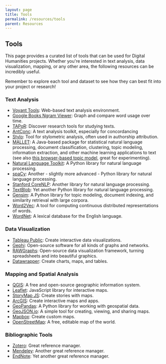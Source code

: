```yaml
---
layout: page
title: Tools
permalink: /resources/tools
parent: Resources
---
```


## Tools

This page provides a curated list of tools that can be used for Digital Humanities projects. Whether you're interested in text analysis, data visualization, mapping, or any other area, the following resources can be incredibly useful.

Remember to explore each tool and dataset to see how they can best fit into your project or research!

### Text Analysis
- [Voyant Tools](https://voyant-tools.org/): Web-based text analysis environment.
- [Google Books Ngram Viewer](https://books.google.com/ngrams): Graph and compare word usage over time.
- [TAPoR](http://tapor.ca/home): Discover research tools for studying texts.
- [AntConc](https://www.laurenceanthony.net/software/antconc/): A text analysis toolkit, especially for concordancing 
- [Stylo](https://sites.google.com/site/computationalstylistics/): Tool for stylometric analysis, often used in authorship attribution.
- [MALLET](http://mallet.cs.umass.edu/): A Java-based package for statistical natural language processing, document classification, clustering, topic modeling, information extraction, and other machine learning applications to text (see also [this browser-based topic model](https://mimno.infosci.cornell.edu/jsLDA/jslda.html), great for experimenting).
- [Natural Language Toolkit](https://www.nltk.org/): A Python library for natural language processing.
- [spaCy](https://spacy.io/): Another - slightly more advanced - Python library for natural language processing.
- [Stanford CoreNLP](https://stanfordnlp.github.io/CoreNLP/): Another library for natural language processing.
- [TextBlob](https://textblob.readthedocs.io/en/dev/): Yet another Python library for natural language processing.
- [Gensim](https://radimrehurek.com/gensim/): A Python library for topic modeling, document indexing, and similarity retrieval with large corpora.
- [Word2Vec](https://code.google.com/archive/p/word2vec/): A tool for computing continuous distributed representations of words.
- [WordNet](https://wordnet.princeton.edu/): A lexical database for the English language.

### Data Visualization
- [Tableau Public](https://public.tableau.com/en-us/s/): Create interactive data visualizations.
- [Gephi](https://gephi.org/): Open-source software for all kinds of graphs and networks.
- [RAWGraphs](https://rawgraphs.io/): Open-source data visualization framework, turning spreadsheets and into beautiful graphics.
- [Datawrapper](https://www.datawrapper.de/): Create charts, maps, and tables.

### Mapping and Spatial Analysis
- [QGIS](https://qgis.org/en/site/): A free and open-source geographic information system.
- [Leaflet](https://leafletjs.com/): JavaScript library for interactive maps.
- [StoryMap JS](https://storymap.knightlab.com/): Create stories with maps.
- [ArcGIS](https://www.arcgis.com/index.html): Create interactive maps and apps.
- [GeoPandas](https://geopandas.org/): A Python library for working with geospatial data.
- [GeoJSON.io](https://geojson.io/): A simple tool for creating, viewing, and sharing maps.
- [Mapbox](https://www.mapbox.com/): Create custom maps.
- [OpenStreetMap](https://www.openstreetmap.org/): A free, editable map of the world.

### Bibliographic Tools
- [Zotero](https://www.zotero.org/): Great reference manager.
- [Mendeley](https://www.mendeley.com/): Another great reference manager.
- [EndNote](https://endnote.com/): Yet another great reference manager.